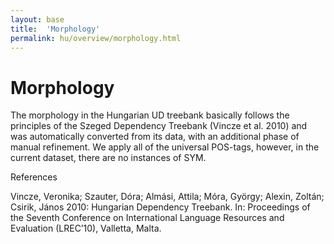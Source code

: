 ```yaml
---
layout: base
title:  'Morphology'
permalink: hu/overview/morphology.html
---
```


# Morphology

The morphology in the Hungarian UD treebank basically follows the principles of the Szeged Dependency Treebank (Vincze et al. 2010) and was automatically converted from its data, with an additional phase of manual refinement. We apply all of the universal POS-tags, however, in the current dataset, there are no instances of SYM. 

References

Vincze, Veronika; Szauter, Dóra; Almási, Attila; Móra, György; Alexin, Zoltán; Csirik, János 2010: Hungarian Dependency Treebank. In: Proceedings of the Seventh Conference on International Language Resources and Evaluation (LREC’10), Valletta, Malta.
